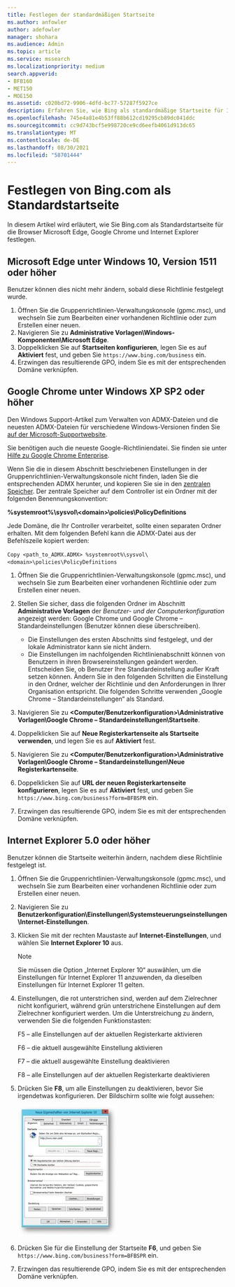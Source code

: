```yaml
---
title: Festlegen der standardmäßigen Startseite
ms.author: anfowler
author: adefowler
manager: shohara
ms.audience: Admin
ms.topic: article
ms.service: mssearch
ms.localizationpriority: medium
search.appverid:
- BFB160
- MET150
- MOE150
ms.assetid: c020bd72-9906-4dfd-bc77-57287f5927ce
description: Erfahren Sie, wie Bing als standardmäßige Startseite für Ihr Unternehmen mit Microsoft Search festlegen.
ms.openlocfilehash: 745e4a81e4b53ff88b612cd19295cb89dc041ddc
ms.sourcegitcommit: cc9d743bcf5e998720ce9cd6eefb4061d913dc65
ms.translationtype: MT
ms.contentlocale: de-DE
ms.lasthandoff: 08/30/2021
ms.locfileid: "58701444"
---
```

# <a name="make-bingcom-the-default-home-page"></a>Festlegen von Bing.com als Standardstartseite

In diesem Artikel wird erläutert, wie Sie Bing.com als Standardstartseite für die Browser Microsoft Edge, Google Chrome und Internet Explorer festlegen. 
  
 
## <a name="microsoft-edge-on-windows-10-version-1511-or-later"></a>Microsoft Edge unter Windows 10, Version 1511 oder höher

Benutzer können dies nicht mehr ändern, sobald diese Richtlinie festgelegt wurde. 

1. Öffnen Sie die Gruppenrichtlinien-Verwaltungskonsole (gpmc.msc), und wechseln Sie zum Bearbeiten einer vorhandenen Richtlinie oder zum Erstellen einer neuen. 
1. Navigieren Sie zu **Administrative Vorlagen\Windows-Komponenten\Microsoft Edge**.    
1. Doppelklicken Sie auf **Startseiten konfigurieren**, legen Sie es auf **Aktiviert** fest, und geben Sie `https://www.bing.com/business` ein.
1.  Erzwingen das resultierende GPO, indem Sie es mit der entsprechenden Domäne verknüpfen.

  
## <a name="google-chrome-on-windows-xp-sp2-or-later"></a>Google Chrome unter Windows XP SP2 oder höher


Den Windows Support-Artikel zum Verwalten von ADMX-Dateien und die neuesten ADMX-Dateien für verschiedene Windows-Versionen finden Sie [auf der Microsoft-Supportwebsite](https://support.microsoft.com/help/3087759/how-to-create-and-manage-the-central-store-for-group-policy-administra).

Sie benötigen auch die neueste Google-Richtliniendatei. Sie finden sie unter [Hilfe zu Google Chrome Enterprise](https://support.google.com/chrome/a/answer/187202).
  
Wenn Sie die in diesem Abschnitt beschriebenen Einstellungen in der Gruppenrichtlinien-Verwaltungskonsole nicht finden, laden Sie die entsprechenden ADMX herunter, und kopieren Sie sie in den [zentralen Speicher](/previous-versions/windows/it-pro/windows-vista/cc748955%28v%3dws.10%29). Der zentrale Speicher auf dem Controller ist ein Ordner mit der folgenden Benennungskonvention:
  
 **%systemroot%\sysvol\\<domain\>\policies\PolicyDefinitions**
  
Jede Domäne, die Ihr Controller verarbeitet, sollte einen separaten Ordner erhalten. Mit dem folgenden Befehl kann die ADMX-Datei aus der Befehlszeile kopiert werden:
  
 `Copy <path_to_ADMX.ADMX> %systemroot%\sysvol\<domain>\policies\PolicyDefinitions`
  
1. Öffnen Sie die Gruppenrichtlinien-Verwaltungskonsole (gpmc.msc), und wechseln Sie zum Bearbeiten einer vorhandenen Richtlinie oder zum Erstellen einer neuen.
1. Stellen Sie sicher, dass die folgenden Ordner im Abschnitt **Administrative Vorlagen** der *Benutzer- und der Computerkonfiguration* angezeigt werden: Google Chrome und Google Chrome – Standardeinstellungen (Benutzer können diese überschreiben).
   - Die Einstellungen des ersten Abschnitts sind festgelegt, und der lokale Administrator kann sie nicht ändern.
   - Die Einstellungen im nachfolgenden Richtlinienabschnitt können von Benutzern in ihren Browsereinstellungen geändert werden. Entscheiden Sie, ob Benutzer Ihre Standardeinstellung außer Kraft setzen können. Ändern Sie in den folgenden Schritten die Einstellung in den Ordner, welcher der Richtlinie und den Anforderungen in Ihrer Organisation entspricht. Die folgenden Schritte verwenden „Google Chrome – Standardeinstellungen“ als Standard.

1. Navigieren Sie zu **&lt;Computer/Benutzerkonfiguration&gt;\Administrative Vorlagen\Google Chrome – Standardeinstellungen\Startseite**. 
1. Doppelklicken Sie auf **Neue Registerkartenseite als Startseite verwenden**, und legen Sie es auf **Aktiviert** fest. 
1. Navigieren Sie zu **&lt;Computer/Benutzerkonfiguration&gt;\Administrative Vorlagen\Google Chrome – Standardeinstellungen\Neue Registerkartenseite**. 
1. Doppelklicken Sie auf **URL der neuen Registerkartenseite konfigurieren**, legen Sie es auf **Aktiviert** fest, und geben Sie `https://www.bing.com/business?form=BFBSPR` ein. 
1. Erzwingen das resultierende GPO, indem Sie es mit der entsprechenden Domäne verknüpfen.

## <a name="internet-explorer-50-or-later"></a>Internet Explorer 5.0 oder höher
Benutzer können die Startseite weiterhin ändern, nachdem diese Richtlinie festgelegt ist. 

1. Öffnen Sie die Gruppenrichtlinien-Verwaltungskonsole (gpmc.msc), und wechseln Sie zum Bearbeiten einer vorhandenen Richtlinie oder zum Erstellen einer neuen.
    
2. Navigieren Sie zu **Benutzerkonfiguration\Einstellungen\Systemsteuerungseinstellungen\Internet-Einstellungen**.
    
3. Klicken Sie mit der rechten Maustaste auf **Internet-Einstellungen**, und wählen Sie **Internet Explorer 10** aus.
    
    > [!NOTE]
    > Sie müssen die Option „Internet Explorer 10“ auswählen, um die Einstellungen für Internet Explorer 11 anzuwenden, da dieselben Einstellungen für Internet Explorer 11 gelten. 
  
4. Einstellungen, die rot unterstrichen sind, werden auf dem Zielrechner nicht konfiguriert, während grün unterstrichene Einstellungen auf dem Zielrechner konfiguriert werden. Um die Unterstreichung zu ändern, verwenden Sie die folgenden Funktionstasten:
    
    F5 – alle Einstellungen auf der aktuellen Registerkarte aktivieren
    
    F6 – die aktuell ausgewählte Einstellung aktivieren
    
    F7 – die aktuell ausgewählte Einstellung deaktivieren
    
    F8 – alle Einstellungen auf der aktuellen Registerkarte deaktivieren
    
5. Drücken Sie **F8**, um alle Einstellungen zu deaktivieren, bevor Sie irgendetwas konfigurieren. Der Bildschirm sollte wie folgt aussehen: 
    
    ![Internet Explorer 10 Dialogfeld "Eigenschaften".](media/2fd55755-5007-4e33-a795-c42ce2fcef4a.jpg)
  
6. Drücken Sie für die Einstellung der Startseite **F6**, und geben Sie `https://www.bing.com/business?form=BFBSPR` ein.
    
7. Erzwingen das resultierende GPO, indem Sie es mit der entsprechenden Domäne verknüpfen.